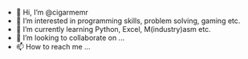 - 👋 Hi, I’m @cigarmemr
- 👀 I’m interested in programming skills, problem solving, gaming etc.
- 🌱 I’m currently learning Python, Excel, M(industry)asm etc.
- 💞️ I’m looking to collaborate on ...
- 📫 How to reach me ...

<!---
cigarmemr/cigarmemr is a ✨ special ✨ repository because its `README.md` (this file) appears on your GitHub profile.
You can click the Preview link to take a look at your changes.
--->

